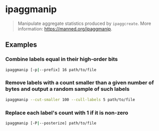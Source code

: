 # ipaggmanip

> Manipulate aggregate statistics produced by `ipaggcreate`. More information: <https://manned.org/ipaggmanip>.

## Examples

### Combine labels equal in their high-order bits

```bash
ipaggmanip [-p|--prefix] 16 path/to/file
```

### Remove labels with a count smaller than a given number of bytes and output a random sample of such labels

```bash
ipaggmanip --cut-smaller 100 --cull-labels 5 path/to/file
```

### Replace each label's count with 1 if it is non-zero

```bash
ipaggmanip [-P|--posterize] path/to/file
```
